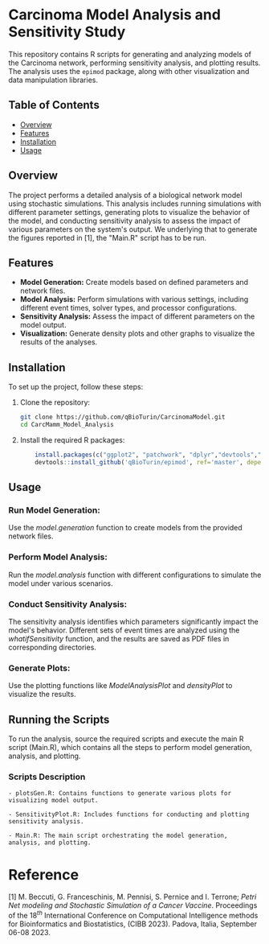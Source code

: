 # Carcinoma Model Analysis and Sensitivity Study

This repository contains R scripts for generating and analyzing models of the Carcinoma network, performing sensitivity analysis, and plotting results. The analysis uses the `epimod` package, along with other visualization and data manipulation libraries. 

## Table of Contents
- [Overview](#overview)
- [Features](#features)
- [Installation](#installation)
- [Usage](#usage)

## Overview

The project performs a detailed analysis of a biological network model using stochastic simulations. This analysis includes running simulations with different parameter settings, generating plots to visualize the behavior of the model, and conducting sensitivity analysis to assess the impact of various parameters on the system's output. 
We underlying that to generate the figures reported in [1], the "Main.R" script has to be run.

## Features

- **Model Generation:** Create models based on defined parameters and network files.
- **Model Analysis:** Perform simulations with various settings, including different event times, solver types, and processor configurations.
- **Sensitivity Analysis:** Assess the impact of different parameters on the model output.
- **Visualization:** Generate density plots and other graphs to visualize the results of the analyses.

## Installation

To set up the project, follow these steps:

1. Clone the repository:
   ```bash
   git clone https://github.com/qBioTurin/CarcinomaModel.git
   cd CarcMamm_Model_Analysis
   ```
   
2. Install the required R packages:

	```r
		install.packages(c("ggplot2", "patchwork", "dplyr","devtools","fdatest","readr","ggpubr"))
		devtools::install_github('qBioTurin/epimod', ref='master', dependencies=TRUE)
	```


## Usage

### Run Model Generation:

Use the *model.generation* function to create models from the provided network files.

### Perform Model Analysis:

Run the *model.analysis* function with different configurations to simulate the model under various scenarios.

### Conduct Sensitivity Analysis:

The sensitivity analysis identifies which parameters significantly impact the model's behavior. Different sets of event times are analyzed using the *whatifSensitivity* function, and the results are saved as PDF files in corresponding directories.

### Generate Plots:

Use the plotting functions like *ModelAnalysisPlot* and *densityPlot* to visualize the results.

## Running the Scripts 

To run the analysis, source the required scripts and execute the main R script (Main.R), which contains all the steps to perform model generation, analysis, and plotting.

### Scripts Description

	- plotsGen.R: Contains functions to generate various plots for visualizing model output.

	- SensitivityPlot.R: Includes functions for conducting and plotting sensitivity analysis.
	
	- Main.R: The main script orchestrating the model generation, analysis, and plotting.



# Reference

[1]  M. Beccuti, G. Franceschinis, M. Pennisi, S. Pernice and I. Terrone; *Petri Net modeling and Stochastic Simulation of a Cancer Vaccine*. Proceedings of the $18^{th}$ International Conference on Computational Intelligence methods for Bioinformatics and Biostatistics, (CIBB 2023). Padova, Italia, September 06-08 2023.



